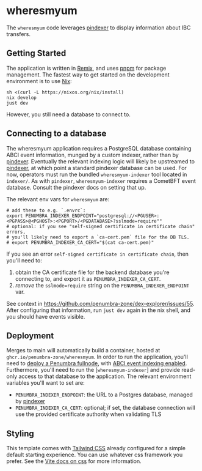 # wheresmyum

The `wheresmyum` code leverages [pindexer] to display information about IBC transfers.

## Getting Started

The application is written in [Remix], and uses [pnpm] for package management.
The fastest way to get started on the development environment is to use [Nix]:

```shell
sh <(curl -L https://nixos.org/nix/install)
nix develop
just dev
```

However, you still need a database to connect to.

## Connecting to a database

The wheresmyum application requires a PostgreSQL database containing ABCI event information,
munged by a custom indexer, rather than by [pindexer]. Eventually the relevant indexing logic
will likely be upstreamed to [pindexer], at which point a standard pindexer database can be used.
For now, operators must run the bundled `wheresmyum-indexer` tool located in `indexer/`.
As with `pindexer`, `wheresmyum-indexer` requires a CometBFT event database. Consult the pindexer
docs on setting that up.

The relevant env vars for `wheresmyum` are:

```
# add these to e.g. `.envrc`:
export PENUMBRA_INDEXER_ENDPOINT="postgresql://<PGUSER>:<PGPASS>@<PGHOST>:<PGPORT>/<PGDATABASE>?sslmode=require""
# optional: if you see "self-signed certificate in certificate chain" errors,
# you'll likely need to export a `ca-cert.pem` file for the DB TLS.
# export PENUMBRA_INDEXER_CA_CERT="$(cat ca-cert.pem)"
```

If you see an error `self-signed certificate in certificate chain`, then you'll need to:

  1. obtain the CA certificate file for the backend database you're connecting to, and export it as `PENUMBRA_INDEXER_CA_CERT`.
  2. _remove_ the `sslmode=require` string on the `PENUMBRA_INDEXER_ENDPOINT` var.

See context in https://github.com/penumbra-zone/dex-explorer/issues/55. After configuring that information, run `just dev` again in the nix shell, and you should have events visible.

## Deployment

Merges to main will automatically build a container, hosted at `ghcr.io/penumbra-zone/wheresmyum`.
In order to run the application, you'll need to [deploy a Penumbra fullnode](https://guide.penumbra.zone/node/pd/running-node),
with [ABCI event indexing enabled](https://guide.penumbra.zone/node/pd/indexing-events).
Furthermore, you'll need to run the [`wheresmyum-indexer`] and provide read-only access to that database to the application.
The relevant environment variables you'll want to set are:

  * `PENUMBRA_INDEXER_ENDPOINT`: the URL to a Postgres database, managed by [pindexer]
  * `PENUMBRA_INDEXER_CA_CERT`: optional; if set, the database connection will use the provided certificate authority when validating TLS

## Styling

This template comes with [Tailwind CSS](https://tailwindcss.com/) already configured for a simple default starting experience. You can use whatever css framework you prefer. See the [Vite docs on css](https://vitejs.dev/guide/features.html#css) for more information.

[Nix]: https://nixos.org/download/
[Penumbra]: https://github.com/penumbra-zone/penumbra
[Remix]: https://remix.run/docs
[pindexer]: https://guide.penumbra.zone/node/pd/indexing-events#using-pindexer
[pnpm]: https://pnpm.io/
